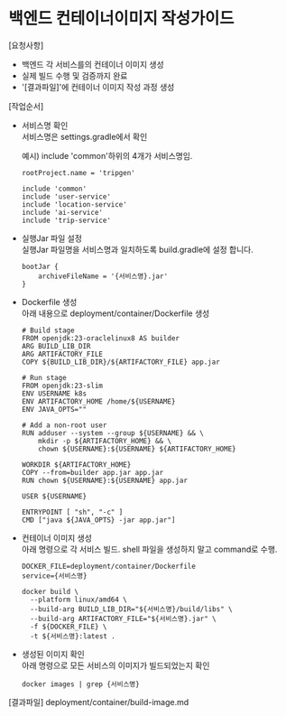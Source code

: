 # 백엔드 컨테이너이미지 작성가이드

[요청사항]  
- 백엔드 각 서비스를의 컨테이너 이미지 생성
- 실제 빌드 수행 및 검증까지 완료
- '[결과파일]'에 컨테이너 이미지 작성 과정 생성 

[작업순서]
- 서비스명 확인   
  서비스명은 settings.gradle에서 확인 
  
  예시) include 'common'하위의 4개가 서비스명임.  
  ```
  rootProject.name = 'tripgen'

  include 'common'
  include 'user-service'
  include 'location-service'
  include 'ai-service'
  include 'trip-service'
  ```  

- 실행Jar 파일 설정   
  실행Jar 파일명을 서비스명과 일치하도록 build.gradle에 설정 합니다.   
  ```
  bootJar {
      archiveFileName = '{서비스명}.jar'
  }
  ```

- Dockerfile 생성   
  아래 내용으로 deployment/container/Dockerfile 생성  
  ```
  # Build stage
  FROM openjdk:23-oraclelinux8 AS builder
  ARG BUILD_LIB_DIR
  ARG ARTIFACTORY_FILE
  COPY ${BUILD_LIB_DIR}/${ARTIFACTORY_FILE} app.jar

  # Run stage
  FROM openjdk:23-slim
  ENV USERNAME k8s
  ENV ARTIFACTORY_HOME /home/${USERNAME}
  ENV JAVA_OPTS=""

  # Add a non-root user
  RUN adduser --system --group ${USERNAME} && \
      mkdir -p ${ARTIFACTORY_HOME} && \
      chown ${USERNAME}:${USERNAME} ${ARTIFACTORY_HOME}

  WORKDIR ${ARTIFACTORY_HOME}
  COPY --from=builder app.jar app.jar
  RUN chown ${USERNAME}:${USERNAME} app.jar

  USER ${USERNAME}

  ENTRYPOINT [ "sh", "-c" ]
  CMD ["java ${JAVA_OPTS} -jar app.jar"]
  ```

- 컨테이너 이미지 생성    
  아래 명령으로 각 서비스 빌드. shell 파일을 생성하지 말고 command로 수행.    
  ```
  DOCKER_FILE=deployment/container/Dockerfile
  service={서비스명}

  docker build \
    --platform linux/amd64 \
    --build-arg BUILD_LIB_DIR="${서비스명}/build/libs" \
    --build-arg ARTIFACTORY_FILE="${서비스명}.jar" \
    -f ${DOCKER_FILE} \
    -t ${서비스명}:latest .
  ```
- 생성된 이미지 확인   
  아래 명령으로 모든 서비스의 이미지가 빌드되었는지 확인   
  ```
  docker images | grep {서비스명}
  ```

[결과파일]
deployment/container/build-image.md
